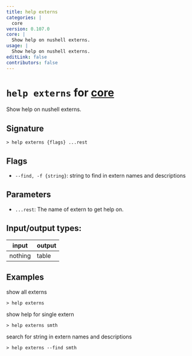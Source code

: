 ```yaml
---
title: help externs
categories: |
  core
version: 0.107.0
core: |
  Show help on nushell externs.
usage: |
  Show help on nushell externs.
editLink: false
contributors: false
---
```

<!-- This file is automatically generated. Please edit the command in https://github.com/nushell/nushell instead. -->

# `help externs` for [core](/commands/categories/core.md)

<div class='command-title'>Show help on nushell externs.</div>

## Signature

```> help externs {flags} ...rest```

## Flags

 -  `--find, -f {string}`: string to find in extern names and descriptions

## Parameters

 -  `...rest`: The name of extern to get help on.


## Input/output types:

| input   | output |
| ------- | ------ |
| nothing | table  |
## Examples

show all externs
```nu
> help externs

```

show help for single extern
```nu
> help externs smth

```

search for string in extern names and descriptions
```nu
> help externs --find smth

```
